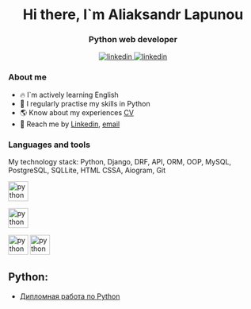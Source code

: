 <div id="header" align="center">
<h1> Hi there, I`m Aliaksandr Lapunou </h1>
<h3> Python web developer</h3>
</div>

<div id = "socials" align="center">
  <a href="https://www.linkedin.com/in/al-lap/">
    <img src="https://img.shields.io/badge/Linkedin-blue?style=for-the-badge&logo=linkedin&logoColor=white" alt="linkedin"/>
  </a>
  <a href="https://t.me/macherevilyne">
    <img src="https://img.shields.io/badge/telegram-blue?style=for-the-badge&logo=telegram&logoColor=white" alt="linkedin"/>
  </a>
</div>

### About me

- 🔥 I`m actively learning English
- 🐍 I regularly practise my skills in Python
- 🌎 Know about my experiences [CV](https://drive.google.com/file/d/1mln80sdLzSzlYScuU-HDmuGX-yb-YTh1/view?usp=sharing)
- 📧 Reach me by [Linkedin](https://www.linkedin.com/in/al-lap/), [email](mailto:official.lapunou@gmail.com)

### Languages and tools
My technology stack: Python, Django, DRF, API, ORM, OOP, MySQL, PostgreSQL, SQLLite, HTML CSSA, Aiogram, Git

<img src="https://cdn.jsdelivr.net/gh/devicons/devicon@latest/icons/python/python-original.svg"
title ='python' width='40' height='40'
/>

<img src="https://cdn.jsdelivr.net/gh/devicons/devicon@latest/icons/django/django-plain-wordmark.svg"        
title ='python' width='40' height='40'
/>

<img src="https://cdn.jsdelivr.net/gh/devicons/devicon@latest/icons/python/python-original.svg"
title ='python' width='40' height='40'
/>
<img src="https://cdn.jsdelivr.net/gh/devicons/devicon@latest/icons/python/python-original.svg"
title ='python' width='40' height='40'
/>

          
          
## Python:

- [Дипломная работа по Python](https://github.com/macherevilyne/kurovaya_new_11.12.22/tree/master)

